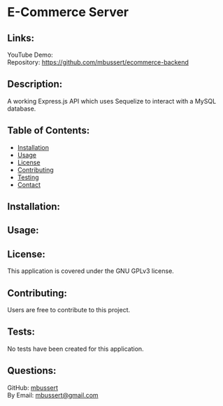 # E-Commerce Server

  ## Links:  

  YouTube Demo:  
  Repository: https://github.com/mbussert/ecommerce-backend

  ## Description: 

  A working Express.js API which uses Sequelize to interact with a MySQL database. 

  


  ## Table of Contents: 

  * [Installation](#installation)
  * [Usage](#usage)
  * [License](#license)
  * [Contributing](#contributing)
  * [Testing](#tests)
  * [Contact](#contact)

  ## Installation: 

  

  ## Usage: 

  



  ## License: 

  This application is covered under the GNU GPLv3 license.

  ## Contributing: 

  Users are free to contribute to this project.

  ## Tests: 

  No tests have been created for this application.  


  ## Questions: 

  GitHub: [mbussert](https://github.com/mbussert)  
  By Email: [mbussert@gmail.com](mailto:mbussert@gmail.com)
